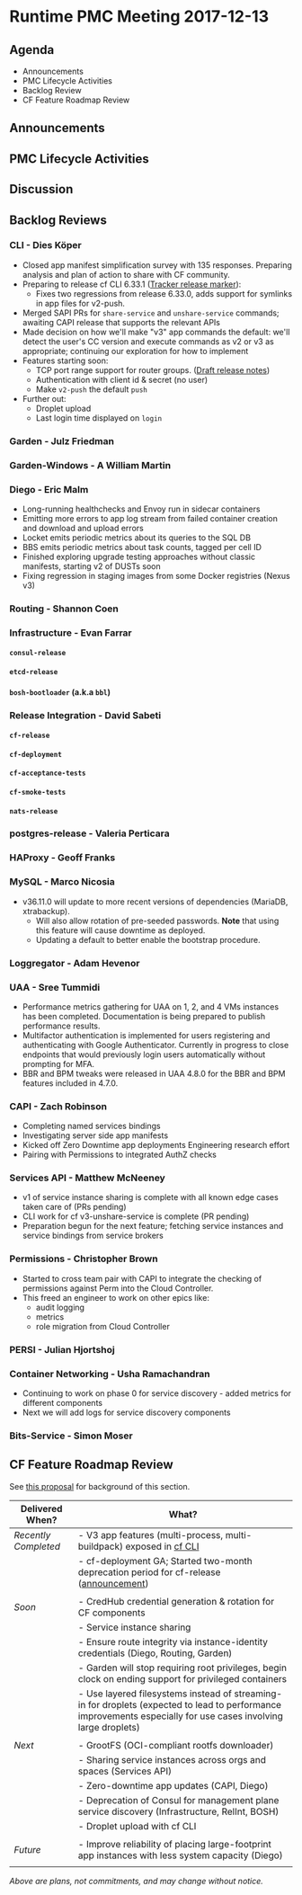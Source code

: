 # Runtime PMC Meeting 2017-12-13

## Agenda

* Announcements
* PMC Lifecycle Activities
* Backlog Review
* CF Feature Roadmap Review


## Announcements


## PMC Lifecycle Activities


## Discussion


## Backlog Reviews

### CLI - Dies Köper
- Closed app manifest simplification survey with 135 responses. Preparing analysis and plan of action to share with CF community.
- Preparing to release cf CLI 6.33.1 ([Tracker release marker](https://www.pivotaltracker.com/story/show/153495841)):
  - Fixes two regressions from release 6.33.0, adds support for symlinks in app files for v2-push.
- Merged SAPI PRs for `share-service` and `unshare-service` commands; awaiting CAPI release that supports the relevant APIs
- Made decision on how we'll make "v3" app commands the default: we'll detect the user's CC version and execute commands as v2 or v3 as appropriate; continuing our exploration for how to implement
- Features starting soon:
  - TCP port range support for router groups. ([Draft release notes](https://www.pivotaltracker.com/story/show/143621081))
  - Authentication with client id & secret (no user)
  - Make `v2-push` the default `push`
- Further out:
  - Droplet upload
  - Last login time displayed on `login`

### Garden - Julz Friedman


### Garden-Windows - A William Martin


### Diego - Eric Malm

- Long-running healthchecks and Envoy run in sidecar containers
- Emitting more errors to app log stream from failed container creation and download and upload errors
- Locket emits periodic metrics about its queries to the SQL DB
- BBS emits periodic metrics about task counts, tagged per cell ID
- Finished exploring upgrade testing approaches without classic manifests, starting v2 of DUSTs soon
- Fixing regression in staging images from some Docker registries (Nexus v3)


### Routing - Shannon Coen


### Infrastructure - Evan Farrar

#### `consul-release`

#### `etcd-release`

#### `bosh-bootloader` (a.k.a `bbl`)

### Release Integration - David Sabeti

#### `cf-release`

#### `cf-deployment`

#### `cf-acceptance-tests`

#### `cf-smoke-tests`

#### `nats-release`

### postgres-release - Valeria Perticara

### HAProxy - Geoff Franks

### MySQL - Marco Nicosia

- v36.11.0 will update to more recent versions of dependencies (MariaDB, xtrabackup).
  - Will also allow rotation of pre-seeded passwords. **Note** that using this feature will cause downtime as deployed.
  - Updating a default to better enable the bootstrap procedure.
  
### Loggregator - Adam Hevenor

### UAA - Sree Tummidi
- Performance metrics gathering for UAA on 1, 2, and 4 VMs instances has been completed. Documentation is being prepared to publish performance results.
- Multifactor authentication is implemented for users registering and authenticating with Google Authenticator. Currently in progress to close endpoints that would previously login users automatically without prompting for MFA.
- BBR and BPM tweaks were released in UAA 4.8.0 for the BBR and BPM features included in 4.7.0.

### CAPI - Zach Robinson
- Completing named services bindings
- Investigating server side app manifests
- Kicked off Zero Downtime app deployments Engineering research effort
- Pairing with Permissions to integrated AuthZ checks

### Services API - Matthew McNeeney
- v1 of service instance sharing is complete with all known edge cases taken care of (PRs pending)
- CLI work for cf v3-unshare-service is complete (PR pending)
- Preparation begun for the next feature; fetching service instances and service bindings from service brokers

### Permissions - Christopher Brown

- Started to cross team pair with CAPI to integrate the checking of permissions
  against Perm into the Cloud Controller.
- This freed an engineer to work on other epics like:
  - audit logging
  - metrics
  - role migration from Cloud Controller

### PERSI - Julian Hjortshoj

### Container Networking - Usha Ramachandran
- Continuing to work on phase 0 for service discovery - added metrics for different components
- Next we will add logs for service discovery components

### Bits-Service - Simon Moser


## CF Feature Roadmap Review

See [this proposal](https://docs.google.com/document/d/1K7t_p_NT2F7_Dk3eiv7_g1v3rzFE2GLbTQZTY_V-Les/edit#) for background of this section.

Delivered When? | What?
------|------
*Recently Completed* | - V3 app features (multi-process, multi-buildpack) exposed in [cf CLI](https://github.com/cloudfoundry/cli/releases/tag/v6.32.0)
|| - cf-deployment GA; Started two-month deprecation period for cf-release ([announcement](https://lists.cloudfoundry.org/g/cf-dev/message/7535))
||
*Soon* | - CredHub credential generation & rotation for CF components
|| - Service instance sharing
|| - Ensure route integrity via instance-identity credentials (Diego, Routing, Garden)
|| - Garden will stop requiring root privileges, begin clock on ending support for privileged containers
|| - Use layered filesystems instead of streaming-in for droplets (expected to lead to performance improvements especially for use cases involving large droplets)
||
*Next* | - GrootFS (OCI-compliant rootfs downloader)
|| - Sharing service instances across orgs and spaces (Services API)
|| - Zero-downtime app updates (CAPI, Diego)
|| - Deprecation of Consul for management plane service discovery (Infrastructure, RelInt, BOSH)
|| - Droplet upload with cf CLI
||
*Future* | - Improve reliability of placing large-footprint app instances with less system capacity (Diego)
||

*Above are plans, not commitments, and may change without notice.*
